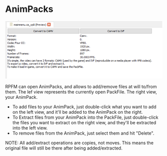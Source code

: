 # AnimPacks

![Repacked for you....](./images/image21.png)

RPFM can open AnimPacks, and allows to add/remove files at will to/from them. The lef view represents the currently open PackFile. The right view, your AnimPack.
- To add files to your AnimPack, just double-click what you want to add on the left view, and it'll be added to the AnimPack on the right.
- To Extract files from your AnimPack into the PackFile, just double-click the files you want to extract on the right view, and they'll be extracted into the left view.
- To remove files from the AnimPack, just select them and hit "Delete".

NOTE: All add/extract operations are copies, not moves. This means the original file will still be there after being added/extracted.
